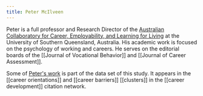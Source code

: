 ```yaml
---
title: Peter McIlveen
---
```


Peter is a full professor and Research Director of the [Australian Collaboratory for Career, Employability, and Learning for Living](https://accell-research.com/) at the University of Southern Queensland, Australia. His academic work is focused on the psychology of working and careers. He serves on the editorial boards of the [[Journal of Vocational Behavior]] and [[Journal of Career Assessment]]. 

Some of [Peter's work](https://scholar.google.com.au/citations?user=REysk9oAAAAJ&hl=en&oi=ao) is part of the data set of this study. It appears in the [[career orientations]] and [[career barriers]] [[clusters]] in the [[career development]] citation network. 
